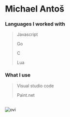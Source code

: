 # Michael Antoš

### Languages I worked with
> Javascript
>
> Go
>
> C
>
> Lua

### What I use
> Visual studio code
>
> Paint.net

<br>

<img src="https://github-readme-stats.vercel.app/api/top-langs?username=antosmichael07&show_icons=true&locale=en&layout=compact&theme=dark" alt="ovi" />
